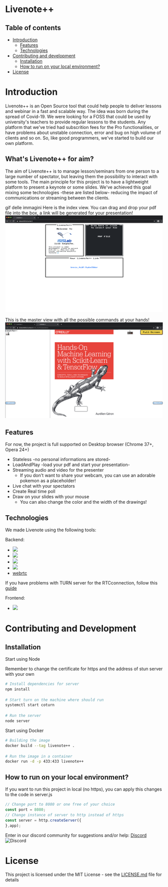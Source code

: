 # Livenote++

## Table of contents
* [Introduction](#Introduction)
  * [Features](#Features)
  * [Technologies](#Technologies)
* [Contributing and development](#Contributing-and-development)
  * [Installation](#Installation)
  * [How to run on your local environment?](#How-to-run-on-your-local-environment?)
* [License](#License)

# Introduction

Livenote++ is an Open Source tool that could help people to deliver lessons and webinar in a fast and scalable way.
The idea was born during the spread of Covid-19. We were looking for a FOSS that could be used by university's teachers to provide regular lessons to the students. Any platform that we've tried had subscrition fees for the Pro functionalities, or have problems about unstable connection, error and bug on high volume of clients and so on. So, like good programmers, we've started to build our own platform.

## What's Livenote++ for aim?

The aim of Livenote++ is to manage lesson/seminars from one person to a large number of spectator, but leaving them the possibility to interact with some tools. The main principle for this project is to have a lightweight platform to present a keynote or some slides. We've achieved this goal mixing some technologies -these are listed below- reducing the impact of communications or streaming between the clients.

gif delle immagini
Here is the index view. You can drag and drop your pdf file into the box, a link will be generated for your presentation!
![preview](./public/img/preview1.png)

This is the master view with all the possible commands at your hands!
![preview](./public/img/preview2.png)

## Features

For now, the project is full supported on Desktop browser (Chrome 37+, Opera 24+)

* Stateless -no personal informations are stored-
* LoadAndPlay -load your pdf and start your presentation-
* Streaming audio and video for the presenter
  * If you don't want to share your webcam, you can use an adorable pokemon as a placeholder!
* Live chat with your spectators
* Create Real time poll
* Draw on your slides with your mouse
  * You can also change the color and the width of the drawings!

## Technologies

We made Livenote using the following tools:

Backend:
* ![](https://img.shields.io/badge/express-4.17.1-green)
* ![](https://img.shields.io/badge/socket.io-2.3.0-green)
* ![](https://img.shields.io/badge/dropzone-5.7.0-green)
* ![](https://img.shields.io/badge/pdf.js-2.5-green)
* [webrtc](https://webrtc.org/)

If you have problems with TURN server for the RTCconnection, follow this [guide](https://webrtc.org/getting-started/turn-server)

Frontend:
* ![](https://img.shields.io/badge/nes.css-2.3.0-green)

# Contributing and Development

## Installation

Start using Node

Remember to change the certificate for https and the address of stun server with your own

```bash
# Install dependencies for server
npm install

# Start turn on the machine where should run
systemctl start coturn

# Run the server
node server
```

Start using Docker

```bash
# Building the image
docker build --tag livenote++ .

# Run the image in a container
docker run -d -p 433:433 livenote++
```

## How to run on your local environment?

If you want to run this project in local (no https), you can apply this changes to the code in server.js

```js
// Change port to 8080 or one free of your choice
const port = 8080;
// Change instance of server to http instead of https
const server = http.createServer({ 
},app);
```

Enter in our discord community for suggestions and/or help:
[Discord](https://discord.gg/BTt5fUp) ![Discord](https://img.shields.io/discord/693092516286693387)

# License

This project is licensed under the MIT License - see the [LICENSE.md](LICENSE) file for details
